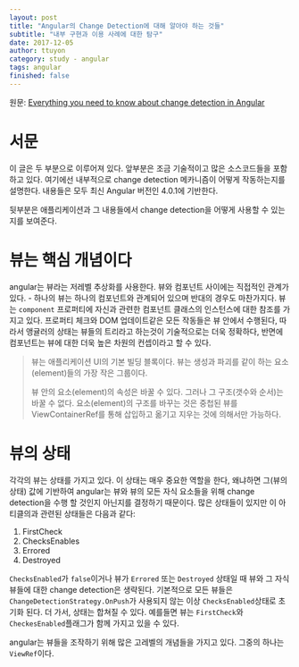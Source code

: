 ```yaml
---
layout: post
title: "Angular의 Change Detection에 대해 알아야 하는 것들"
subtitle: "내부 구현과 이용 사례에 대한 탐구"
date: 2017-12-05
author: ttuyon
category: study - angular
tags: angular
finished: false
---
```


원문: <i class="fa fa-medium"></i> [Everything you need to know about change detection in Angular](https://blog.angularindepth.com/everything-you-need-to-know-about-change-detection-in-angular-8006c51d206f)

# 서문

이 글은 두 부분으로 이루어져 있다. 앞부분은 조금 기술적이고 많은 소스코드들을 포함하고 있다. 여기에선 내부적으로 change detection 메카니즘이 어떻게 작동하는지를 설명한다. 내용들은 모두 최신 Angular 버전인 4.0.1에 기반한다.

뒷부분은 애플리케이션과 그 내용들에서 change detection을 어떻게 사용할 수 있는지를 보여준다.

# 뷰는 핵심 개념이다

angular는 뷰라는 저레벨 추상화를 사용한다. 뷰와 컴포넌트 사이에는 직접적인 관계가 있다. - 하나의 뷰는 하나의 컴포넌트와 관계되어 있으며 반대의 경우도 마찬가지다. 뷰는 `component` 프로퍼티에 자신과 관련한 컴포넌트 클래스의 인스턴스에 대한 참조를 가지고 있다. 프로퍼티 체크와 DOM 업데이트같은 모든 작동들은 뷰 안에서 수행된다, 따라서 앵귤러의 상태는 뷰들의 트리라고 하는것이 기술적으로는 더욱 정확하다, 반면에 컴포넌트는 뷰에 대한 더욱 높은 차원의 컨셉이라고 할 수 있다.

> 뷰는 애플리케이션 UI의 기본 빌딩 블록이다. 뷰는 생성과 파괴를 같이 하는 요소(element)들의 가장 작은 그룹이다.
> 
> 뷰 안의 요소(element)의 속성은 바꿀 수 있다. 그러나 그 구조(갯수와 순서)는 바꿀 수 없다. 요소(element)의 구조를 바꾸는 것은 중첩된 뷰를  ViewContainerRef를 통해 삽입하고 옮기고 지우는 것에 의해서만 가능하다.

# 뷰의 상태

각각의 뷰는 상태를 가지고 있다. 이 상태는 매우 중요한 역할을 한다, 왜냐하면 그(뷰의 상태) 값에 기반하여 angular는 뷰와 뷰의 모든 자식 요소들을 위해 change detection을 수행 할 것인지 아닌지를 결정하기 때문이다. 많은 상태들이 있지만 이 아티클의과 관련된 상태들은 다음과 같다:

1. FirstCheck
2. ChecksEnables
3. Errored
4. Destroyed

`ChecksEnabled`가 `false`이거나 뷰가 `Errored` 또는 `Destroyed` 상태일 때 뷰와 그 자식 뷰들에 대한 change detection은 생략된다. 기본적으로 모든 뷰들은 `ChangeDetectionStrategy.OnPush`가 사용되지 않는 이상 `ChecksEnabled`상태로 초기화 된다. 더 가서, 상태는 합쳐질 수 있다. 예를들면 뷰는 `FirstCheck`와 `CheckesEnabled`플래그가 함께 가지고 있을 수 있다.

angular는 뷰들을 조작하기 위해 많은 고레벨의 개념들을 가지고 있다. 그중의 하나는 `ViewRef`이다. 
